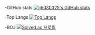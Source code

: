 <!--
**jjh030325/jjh030325** is a ✨ _special_ ✨ repository because its `README.md` (this file) appears on your GitHub profile.

Here are some ideas to get you started:

- 🔭 I’m currently working on ...
- 🌱 I’m currently learning ...
- 👯 I’m looking to collaborate on ...
- 🤔 I’m looking for help with ...
- 💬 Ask me about ...
- 📫 How to reach me: ...
- 😄 Pronouns: ...
- ⚡ Fun fact: ...
-->

-GitHub stats
[![jjh030325's GitHub stats](https://github-readme-stats.vercel.app/api?username=jjh030325&theme=dark)](https://github.com/jjh030325/github-readme-stats)

-Top Langs
﻿[![Top Langs](https://github-readme-stats.vercel.app/api/top-langs/?username=jjh030325&langs_count=10&layout=compact&theme=dark)](https://github.com/jjh030325/jjh030325)

-BOJ
[![Solved.ac
프로필](http://mazassumnida.wtf/api/v2/generate_badge?boj=wpqlks7)](https://solved.ac/wpqlks7)
